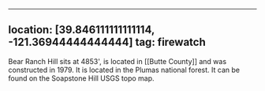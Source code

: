 
---
location: [39.846111111111114, -121.36944444444444]
tag: firewatch
---

Bear Ranch Hill sits at 4853', is located in [[Butte County]] and was constructed in 1979. It is located in the Plumas national forest. It can be found on the Soapstone Hill USGS topo map.
